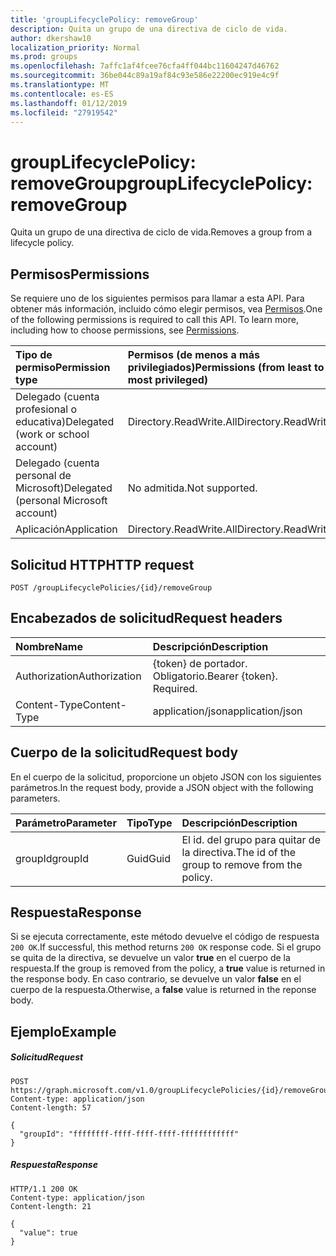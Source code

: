```yaml
---
title: 'groupLifecyclePolicy: removeGroup'
description: Quita un grupo de una directiva de ciclo de vida.
author: dkershaw10
localization_priority: Normal
ms.prod: groups
ms.openlocfilehash: 7affc1af4fcee76cfa4ff044bc11604247d46762
ms.sourcegitcommit: 36be044c89a19af84c93e586e22200ec919e4c9f
ms.translationtype: MT
ms.contentlocale: es-ES
ms.lasthandoff: 01/12/2019
ms.locfileid: "27919542"
---
```

# <a name="grouplifecyclepolicy-removegroup"></a><span data-ttu-id="9c0db-103">groupLifecyclePolicy: removeGroup</span><span class="sxs-lookup"><span data-stu-id="9c0db-103">groupLifecyclePolicy: removeGroup</span></span>

<span data-ttu-id="9c0db-104">Quita un grupo de una directiva de ciclo de vida.</span><span class="sxs-lookup"><span data-stu-id="9c0db-104">Removes a group from a lifecycle policy.</span></span>

## <a name="permissions"></a><span data-ttu-id="9c0db-105">Permisos</span><span class="sxs-lookup"><span data-stu-id="9c0db-105">Permissions</span></span>

<span data-ttu-id="9c0db-p101">Se requiere uno de los siguientes permisos para llamar a esta API. Para obtener más información, incluido cómo elegir permisos, vea [Permisos](/graph/permissions-reference).</span><span class="sxs-lookup"><span data-stu-id="9c0db-p101">One of the following permissions is required to call this API. To learn more, including how to choose permissions, see [Permissions](/graph/permissions-reference).</span></span>

|<span data-ttu-id="9c0db-108">Tipo de permiso</span><span class="sxs-lookup"><span data-stu-id="9c0db-108">Permission type</span></span>      | <span data-ttu-id="9c0db-109">Permisos (de menos a más privilegiados)</span><span class="sxs-lookup"><span data-stu-id="9c0db-109">Permissions (from least to most privileged)</span></span>              |
|:--------------------|:---------------------------------------------------------|
|<span data-ttu-id="9c0db-110">Delegado (cuenta profesional o educativa)</span><span class="sxs-lookup"><span data-stu-id="9c0db-110">Delegated (work or school account)</span></span> | <span data-ttu-id="9c0db-111">Directory.ReadWrite.All</span><span class="sxs-lookup"><span data-stu-id="9c0db-111">Directory.ReadWrite.All</span></span>    |
|<span data-ttu-id="9c0db-112">Delegado (cuenta personal de Microsoft)</span><span class="sxs-lookup"><span data-stu-id="9c0db-112">Delegated (personal Microsoft account)</span></span> | <span data-ttu-id="9c0db-113">No admitida.</span><span class="sxs-lookup"><span data-stu-id="9c0db-113">Not supported.</span></span>    |
|<span data-ttu-id="9c0db-114">Aplicación</span><span class="sxs-lookup"><span data-stu-id="9c0db-114">Application</span></span> | <span data-ttu-id="9c0db-115">Directory.ReadWrite.All</span><span class="sxs-lookup"><span data-stu-id="9c0db-115">Directory.ReadWrite.All</span></span> |

## <a name="http-request"></a><span data-ttu-id="9c0db-116">Solicitud HTTP</span><span class="sxs-lookup"><span data-stu-id="9c0db-116">HTTP request</span></span>
<!-- { "blockType": "ignored" } -->
```http
POST /groupLifecyclePolicies/{id}/removeGroup
```

## <a name="request-headers"></a><span data-ttu-id="9c0db-117">Encabezados de solicitud</span><span class="sxs-lookup"><span data-stu-id="9c0db-117">Request headers</span></span>

| <span data-ttu-id="9c0db-118">Nombre</span><span class="sxs-lookup"><span data-stu-id="9c0db-118">Name</span></span> | <span data-ttu-id="9c0db-119">Descripción</span><span class="sxs-lookup"><span data-stu-id="9c0db-119">Description</span></span> |
|:---------------|:----------|
| <span data-ttu-id="9c0db-120">Authorization</span><span class="sxs-lookup"><span data-stu-id="9c0db-120">Authorization</span></span> | <span data-ttu-id="9c0db-p102">{token} de portador. Obligatorio.</span><span class="sxs-lookup"><span data-stu-id="9c0db-p102">Bearer {token}. Required.</span></span> |
| <span data-ttu-id="9c0db-123">Content-Type</span><span class="sxs-lookup"><span data-stu-id="9c0db-123">Content-Type</span></span>  | <span data-ttu-id="9c0db-124">application/json</span><span class="sxs-lookup"><span data-stu-id="9c0db-124">application/json</span></span> |

## <a name="request-body"></a><span data-ttu-id="9c0db-125">Cuerpo de la solicitud</span><span class="sxs-lookup"><span data-stu-id="9c0db-125">Request body</span></span>
<span data-ttu-id="9c0db-126">En el cuerpo de la solicitud, proporcione un objeto JSON con los siguientes parámetros.</span><span class="sxs-lookup"><span data-stu-id="9c0db-126">In the request body, provide a JSON object with the following parameters.</span></span>

| <span data-ttu-id="9c0db-127">Parámetro</span><span class="sxs-lookup"><span data-stu-id="9c0db-127">Parameter</span></span> | <span data-ttu-id="9c0db-128">Tipo</span><span class="sxs-lookup"><span data-stu-id="9c0db-128">Type</span></span> | <span data-ttu-id="9c0db-129">Descripción</span><span class="sxs-lookup"><span data-stu-id="9c0db-129">Description</span></span> |
|:---------------|:--------|:----------|
|<span data-ttu-id="9c0db-130">groupId</span><span class="sxs-lookup"><span data-stu-id="9c0db-130">groupId</span></span>|<span data-ttu-id="9c0db-131">Guid</span><span class="sxs-lookup"><span data-stu-id="9c0db-131">Guid</span></span>| <span data-ttu-id="9c0db-132">El id. del grupo para quitar de la directiva.</span><span class="sxs-lookup"><span data-stu-id="9c0db-132">The id of the group to remove from the policy.</span></span>|

## <a name="response"></a><span data-ttu-id="9c0db-133">Respuesta</span><span class="sxs-lookup"><span data-stu-id="9c0db-133">Response</span></span>

<span data-ttu-id="9c0db-134">Si se ejecuta correctamente, este método devuelve el código de respuesta `200 OK`.</span><span class="sxs-lookup"><span data-stu-id="9c0db-134">If successful, this method returns `200 OK` response code.</span></span> <span data-ttu-id="9c0db-135">Si el grupo se quita de la directiva, se devuelve un valor **true** en el cuerpo de la respuesta.</span><span class="sxs-lookup"><span data-stu-id="9c0db-135">If the group is removed from the policy, a **true** value is returned in the response body.</span></span> <span data-ttu-id="9c0db-136">En caso contrario, se devuelve un valor **false** en el cuerpo de la respuesta.</span><span class="sxs-lookup"><span data-stu-id="9c0db-136">Otherwise, a **false** value is returned in the reponse body.</span></span>

## <a name="example"></a><span data-ttu-id="9c0db-137">Ejemplo</span><span class="sxs-lookup"><span data-stu-id="9c0db-137">Example</span></span>

##### <a name="request"></a><span data-ttu-id="9c0db-138">Solicitud</span><span class="sxs-lookup"><span data-stu-id="9c0db-138">Request</span></span>

<!-- {
  "blockType": "ignored",
  "name": "grouplifecyclepolicy_removegroup"
} -->
```http
POST https://graph.microsoft.com/v1.0/groupLifecyclePolicies/{id}/removeGroup
Content-type: application/json
Content-length: 57

{
  "groupId": "ffffffff-ffff-ffff-ffff-ffffffffffff"
}
```

##### <a name="response"></a><span data-ttu-id="9c0db-139">Respuesta</span><span class="sxs-lookup"><span data-stu-id="9c0db-139">Response</span></span>
<!-- { "blockType": "ignored" } -->

```http
HTTP/1.1 200 OK
Content-type: application/json
Content-length: 21

{
  "value": true
}
```

<!-- uuid: 8fcb5dbc-d5aa-4681-8e31-b001d5168d79
2015-10-25 14:57:30 UTC -->
<!-- {
  "type": "#page.annotation",
  "description": "groupLifecyclePolicy: removegroup",
  "keywords": "",
  "section": "documentation",
  "tocPath": ""
}-->
